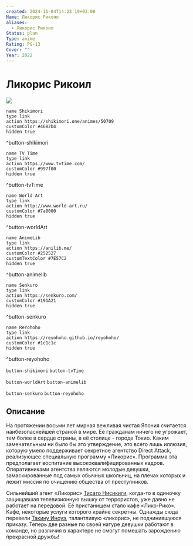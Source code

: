 ```yaml
---
created: 2024-11-04T14:23:19+03:00
Name: Ликорис Рикоил
aliases:
  - Ликорис Рикоил
Status: plan
Type: anime
Rating: PG-13
Cover: ""
Year: 2022
---
```


# Ликорис Рикоил

![](https://nyaa.shikimori.one/uploads/poster/animes/50709/5bff2b424af2a84046953054294309ea.jpeg)

```button
name Shikimori
type link
action https://shikimori.one/animes/50709
customColor #4682b4
hidden true
```
^button-shikimori

```button
name TV Time
type link
action https://www.tvtime.com/
customColor #997f00
hidden true
```
^button-tvTime

```button
name World Art
type link
action http://www.world-art.ru/
customColor #7a0000
hidden true
```
^button-worldArt

```button
name AnimeLib
type link
action https://anilib.me/
customColor #252527
customTextColor #7E57C2
hidden true
```
^button-animelib

```button
name Senkuro
type link
action https://senkuro.com/
customColor #191A21
hidden true
```
^button-senkuro

```button
name ReYohoho
type link
action https://reyohoho.github.io/reyohoho/
customColor #1c1c1c
hidden true
```
^button-reyohoho

`button-shikimori` `button-tvTime`

`button-worldArt` `button-animelib`

`button-senkuro` `button-reyohoho`

## Описание

На протяжении восьми лет мирная вежливая чистая Япония считается наибезопаснейшей страной в мире. Её гражданам ничего не угрожает, тем более в сердце страны, в её столице - городе Токио. Каким замечательным ни было бы это утверждение, это всего лишь иллюзия, которую умело поддерживает секретное агентство Direct Attack, реализующее специальную программу «Ликорис». Программа эта предполагает воспитание высококвалифицированных кадров. Оперативниками агентства являются молодые девушки, замаскированные под самых обычных школьниц, на плечах которых и лежит миссия по очищению общества от преступников.

Сильнейший агент «Ликорис» [Тисато Нисикиги](https://shikimori.one/characters/204621-chisato-nishikigi), когда-то в одиночку защищавшая телевизионную вышку от террористов, уже давно не работает на передовой. Её пристанищем стало кафе «Лико-Рико». Кафе, некоторые услуги которого крайне секретны. Однажды сюда перевели [Такину Иноуэ](https://shikimori.one/characters/204620-takina-inoue), талантливую «ликорис», не подчинившуюся приказу. Теперь две разные по своей натуре девушки работают в команде, но различия в характере не смогут помешать зарождению прекрасной дружбы!
